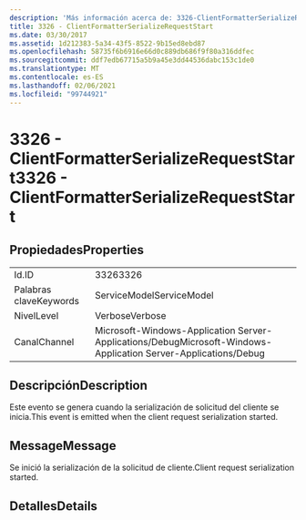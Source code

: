 ```yaml
---
description: 'Más información acerca de: 3326-ClientFormatterSerializeRequestStart'
title: 3326 - ClientFormatterSerializeRequestStart
ms.date: 03/30/2017
ms.assetid: 1d212383-5a34-43f5-8522-9b15ed8ebd87
ms.openlocfilehash: 58735f6b6916e66d0c889db686f9f80a316ddfec
ms.sourcegitcommit: ddf7edb67715a5b9a45e3dd44536dabc153c1de0
ms.translationtype: MT
ms.contentlocale: es-ES
ms.lasthandoff: 02/06/2021
ms.locfileid: "99744921"
---
```

# <a name="3326---clientformatterserializerequeststart"></a><span data-ttu-id="0519c-103">3326 - ClientFormatterSerializeRequestStart</span><span class="sxs-lookup"><span data-stu-id="0519c-103">3326 - ClientFormatterSerializeRequestStart</span></span>

## <a name="properties"></a><span data-ttu-id="0519c-104">Propiedades</span><span class="sxs-lookup"><span data-stu-id="0519c-104">Properties</span></span>  
  
|||  
|-|-|  
|<span data-ttu-id="0519c-105">Id.</span><span class="sxs-lookup"><span data-stu-id="0519c-105">ID</span></span>|<span data-ttu-id="0519c-106">3326</span><span class="sxs-lookup"><span data-stu-id="0519c-106">3326</span></span>|  
|<span data-ttu-id="0519c-107">Palabras clave</span><span class="sxs-lookup"><span data-stu-id="0519c-107">Keywords</span></span>|<span data-ttu-id="0519c-108">ServiceModel</span><span class="sxs-lookup"><span data-stu-id="0519c-108">ServiceModel</span></span>|  
|<span data-ttu-id="0519c-109">Nivel</span><span class="sxs-lookup"><span data-stu-id="0519c-109">Level</span></span>|<span data-ttu-id="0519c-110">Verbose</span><span class="sxs-lookup"><span data-stu-id="0519c-110">Verbose</span></span>|  
|<span data-ttu-id="0519c-111">Canal</span><span class="sxs-lookup"><span data-stu-id="0519c-111">Channel</span></span>|<span data-ttu-id="0519c-112">Microsoft-Windows-Application Server-Applications/Debug</span><span class="sxs-lookup"><span data-stu-id="0519c-112">Microsoft-Windows-Application Server-Applications/Debug</span></span>|  
  
## <a name="description"></a><span data-ttu-id="0519c-113">Descripción</span><span class="sxs-lookup"><span data-stu-id="0519c-113">Description</span></span>  

 <span data-ttu-id="0519c-114">Este evento se genera cuando la serialización de solicitud del cliente se inicia.</span><span class="sxs-lookup"><span data-stu-id="0519c-114">This event is emitted when the client request serialization started.</span></span>  
  
## <a name="message"></a><span data-ttu-id="0519c-115">Message</span><span class="sxs-lookup"><span data-stu-id="0519c-115">Message</span></span>  

 <span data-ttu-id="0519c-116">Se inició la serialización de la solicitud de cliente.</span><span class="sxs-lookup"><span data-stu-id="0519c-116">Client request serialization started.</span></span>  
  
## <a name="details"></a><span data-ttu-id="0519c-117">Detalles</span><span class="sxs-lookup"><span data-stu-id="0519c-117">Details</span></span>
